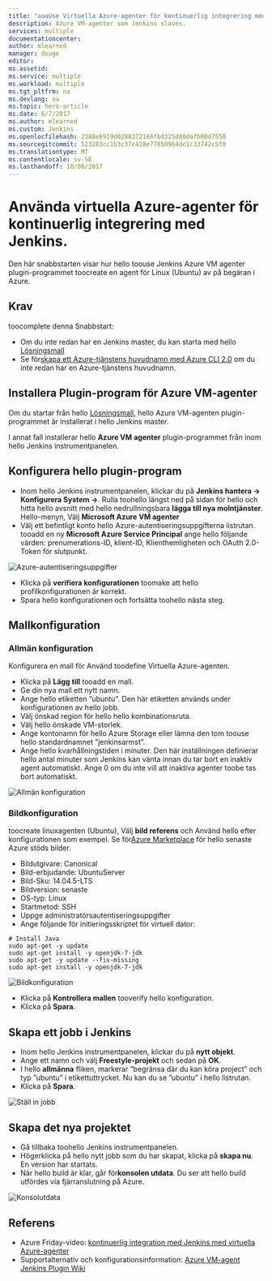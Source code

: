 ```yaml
---
title: "aaaUse Virtuella Azure-agenter för kontinuerlig integrering med Jenkins."
description: Azure VM-agenter som Jenkins slaves.
services: multiple
documentationcenter: 
author: mlearned
manager: douge
editor: 
ms.assetid: 
ms.service: multiple
ms.workload: multiple
ms.tgt_pltfrm: na
ms.devlang: na
ms.topic: hero-article
ms.date: 6/7/2017
ms.author: mlearned
ms.custom: Jenkins
ms.openlocfilehash: 2388e6919d0280372166fbd325d80dafb00d7550
ms.sourcegitcommit: 523283cc1b3c37c428e77850964dc1c33742c5f0
ms.translationtype: MT
ms.contentlocale: sv-SE
ms.lasthandoff: 10/06/2017
---
```

# <a name="use-azure-vm-agents-for-continuous-integration-with-jenkins"></a>Använda virtuella Azure-agenter för kontinuerlig integrering med Jenkins.

Den här snabbstarten visar hur hello toouse Jenkins Azure VM agenter plugin-programmet toocreate en agent för Linux (Ubuntu) av på begäran i Azure.

## <a name="prerequisites"></a>Krav

toocomplete denna Snabbstart:

* Om du inte redan har en Jenkins master, du kan starta med hello [Lösningsmall](install-jenkins-solution-template.md) 
* Se för[skapa ett Azure-tjänstens huvudnamn med Azure CLI 2.0](https://docs.microsoft.com/en-us/cli/azure/create-an-azure-service-principal-azure-cli?toc=%2fazure%2fazure-resource-manager%2ftoc.json) om du inte redan har en Azure-tjänstens huvudnamn.

## <a name="install-azure-vm-agents-plugin"></a>Installera Plugin-program för Azure VM-agenter

Om du startar från hello [Lösningsmall](install-jenkins-solution-template.md), hello Azure VM-agenten plugin-programmet är installerat i hello Jenkins master.

I annat fall installerar hello **Azure VM agenter** plugin-programmet från inom hello Jenkins instrumentpanelen.

## <a name="configure-hello-plugin"></a>Konfigurera hello plugin-program

* Inom hello Jenkins instrumentpanelen, klickar du på **Jenkins hantera -> Konfigurera System ->**. Rulla toohello längst ned på sidan för hello och hitta hello avsnitt med hello nedrullningsbara **lägga till nya molntjänster**. Hello-menyn, Välj **Microsoft Azure VM agenter**
* Välj ett befintligt konto hello Azure-autentiseringsuppgifterna listrutan.  tooadd en ny **Microsoft Azure Service Principal** ange hello följande värden: prenumerations-ID, klient-ID, Klienthemligheten och OAuth 2.0-Token för slutpunkt.

![Azure-autentiseringsuppgifter](./media/jenkins-azure-vm-agents/service-principal.png)

* Klicka på **verifiera konfigurationen** toomake att hello profilkonfigurationen är korrekt.
* Spara hello konfigurationen och fortsätta toohello nästa steg.

## <a name="template-configuration"></a>Mallkonfiguration

### <a name="general-configuration"></a>Allmän konfiguration
Konfigurera en mall för Använd toodefine Virtuella Azure-agenten. 

* Klicka på **Lägg till** tooadd en mall. 
* Ge din nya mall ett nytt namn. 
* Ange hello etiketten ”ubuntu”. Den här etiketten används under konfigurationen av hello jobb.
* Välj önskad region för hello hello kombinationsruta.
* Välj hello önskade VM-storlek.
* Ange kontonamn för hello Azure Storage eller lämna den tom toouse hello standardnamnet ”jenkinsarmst”.
* Ange hello kvarhållningstiden i minuter. Den här inställningen definierar hello antal minuter som Jenkins kan vänta innan du tar bort en inaktiv agent automatiskt. Ange 0 om du inte vill att inaktiva agenter toobe tas bort automatiskt.

![Allmän konfiguration](./media/jenkins-azure-vm-agents/general-config.png)

### <a name="image-configuration"></a>Bildkonfiguration

toocreate linuxagenten (Ubuntu), Välj **bild referens** och Använd hello efter konfigurationen som exempel. Se för[Azure Marketplace](https://azuremarketplace.microsoft.com/en-us/marketplace/apps/category/compute?subcategories=virtual-machine-images&page=1) för hello senaste Azure stöds bilder.

* Bildutgivare: Canonical
* Bild-erbjudande: UbuntuServer
* Bild-Sku: 14.04.5-LTS
* Bildversion: senaste
* OS-typ: Linux
* Startmetod: SSH
* Uppge administratörsautentiseringsuppgifter
* Ange följande för initieringsskriptet för virtuell dator:
```
# Install Java
sudo apt-get -y update
sudo apt-get install -y openjdk-7-jdk
sudo apt-get -y update --fix-missing
sudo apt-get install -y openjdk-7-jdk
```
![Bildkonfiguration](./media/jenkins-azure-vm-agents/image-config.png)

* Klicka på **Kontrollera mallen** tooverify hello konfiguration.
* Klicka på **Spara**.

## <a name="create-a-job-in-jenkins"></a>Skapa ett jobb i Jenkins

* Inom hello Jenkins instrumentpanelen, klickar du på **nytt objekt**. 
* Ange ett namn och välj **Freestyle-projekt** och sedan på **OK**.
* I hello **allmänna** fliken, markerar ”begränsa där du kan köra project” och typ ”ubuntu” i etikettuttrycket. Nu kan du se ”ubuntu” i hello listrutan.
* Klicka på **Spara**.

![Ställ in jobb](./media/jenkins-azure-vm-agents/job-config.png)

## <a name="build-your-new-project"></a>Skapa det nya projektet

* Gå tillbaka toohello Jenkins instrumentpanelen.
* Högerklicka på hello nytt jobb som du har skapat, klicka på **skapa nu**. En version har startats. 
* När hello build är klar, går för**konsolen utdata**. Du ser att hello build utfördes via fjärranslutning på Azure.

![Konsolutdata](./media/jenkins-azure-vm-agents/console-output.png)

## <a name="reference"></a>Referens

* Azure Friday-video: [kontinuerlig integration med Jenkins med virtuella Azure-agenter](https://channel9.msdn.com/Shows/Azure-Friday/Continuous-Integration-with-Jenkins-Using-Azure-VM-Agents)
* Supportalternativ och konfigurationsinformation: [Azure VM-agent Jenkins Plugin Wiki](https://wiki.jenkins-ci.org/display/JENKINS/Azure+VM+Agents+Plugin) 

